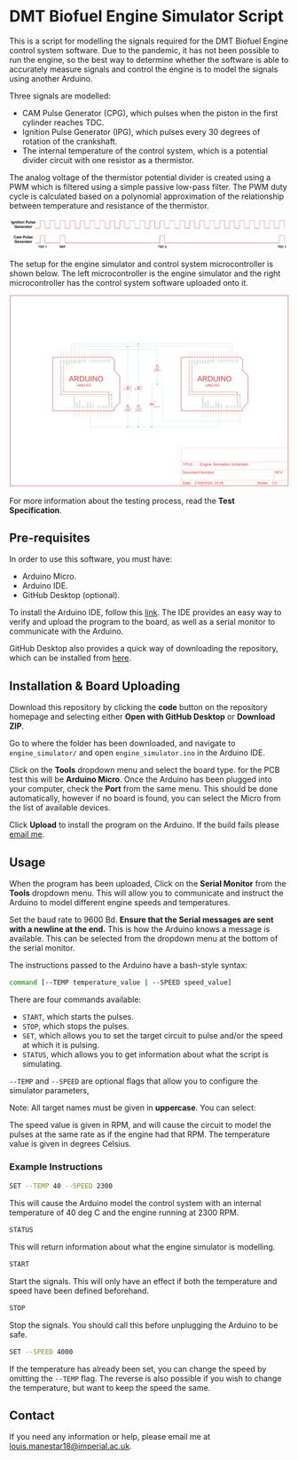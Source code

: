 # DMT Biofuel Engine Simulator Script

This is a script for modelling the signals required for the DMT Biofuel Engine control system software. Due to the pandemic, it has not been possible to run the engine, so the best way to determine whether the software is able to accurately measure signals and control the engine is to model the signals using another Arduino.

Three signals are modelled:

- CAM Pulse Generator (CPG), which pulses when the piston in the first cylinder reaches TDC.
- Ignition Pulse Generator (IPG), which pulses every 30 degrees of rotation of the crankshaft.
- The internal temperature of the control system, which is a potential divider circuit with one resistor as a thermistor.

The analog voltage of the thermistor potential divider is created using a PWM which is filtered using a simple passive low-pass filter. The PWM duty cycle is calculated based on a polynomial approximation of the relationship between temperature and resistance of the thermistor.

![The pulses of the CPG and IPG together.](./cpg_ipg_pulses.png)

The setup for the engine simulator and control system microcontroller is shown below. The left microcontroller is the engine simulator and the right microcontroller has the control system software uploaded onto it.

![The engine simulator schematic.](./engine_simulation_schematic.png)

For more information about the testing process, read the __Test Specification__.

## Pre-requisites

In order to use this software, you must have:

- Arduino Micro.
- Arduino IDE.
- GitHub Desktop (optional).

To install the Arduino IDE, follow this [link](https://www.arduino.cc/en/software). The IDE provides an easy way to verify and upload the program to the board, as well as a serial monitor to communicate with the Arduino. 

GitHub Desktop also provides a quick way of downloading the repository, which can be installed from [here](https://desktop.github.com/).

## Installation & Board Uploading

Download this repository by clicking the __code__ button on the repository homepage and selecting either __Open with GitHub Desktop__ or __Download ZIP__.

Go to where the folder has been downloaded, and navigate to `engine_simulator/` and open `engine_simulator.ino` in the Arduino IDE.

Click on the __Tools__ dropdown menu and select the board type. for the PCB test this will be __Arduino Micro__. Once the Arduino has been plugged into your computer, check the __Port__ from the same menu. This should be done automatically, however if no board is found, you can select the Micro from the list of available devices.

Click __Upload__ to install the program on the Arduino. If the build fails please [email me](mailto:louis.manestar18@imperial.ac.uk).


## Usage

When the program has been uploaded, Click on the __Serial Monitor__ from the __Tools__ dropdown menu. This will allow you to communicate and instruct the Arduino to model different engine speeds and temperatures.

Set the baud rate to 9600 Bd. __Ensure that the Serial messages are sent with a newline at the end.__ This is how the Arduino knows a message is available. This can be selected from the dropdown menu at the bottom of the serial monitor.

The instructions passed to the Arduino have a bash-style syntax:

```bash
command [--TEMP temperature_value | --SPEED speed_value]
```

There are four commands available:

- `START`, which starts the pulses.
- `STOP`, which stops the pulses.
- `SET`, which allows you to set the target circuit to pulse and/or the speed at which it is pulsing.
- `STATUS`, which allows you to get information about what the script is simulating.

`--TEMP` and `--SPEED` are optional flags that allow you to configure the simulator parameters,

Note: All target names must be given in __uppercase__. You can select:

The speed value is given in RPM, and will cause the circuit to model the pulses at the same rate as if the engine had that RPM. The temperature value is given in degrees Celsius.

### Example Instructions

```bash
SET --TEMP 40 --SPEED 2300
```

This will cause the Arduino model the control system with an internal temperature of 40 deg C and the engine running at 2300 RPM.

```bash
STATUS
```

This will return information about what the engine simulator is modelling.

```bash
START
```

Start the signals. This will only have an effect if both the temperature and speed have been defined beforehand.

```bash
STOP
```

Stop the signals. You should call this before unplugging the Arduino to be safe.

```bash
SET --SPEED 4000
```

If the temperature has already been set, you can change the speed by omitting the `--TEMP` flag. The reverse is also possible if you wish to change the temperature, but want to keep the speed the same.

## Contact

If you need any information or help, please email me at [louis.manestar18@imperial.ac.uk](mailto:louis.manestar18@imperial.ac.uk).
